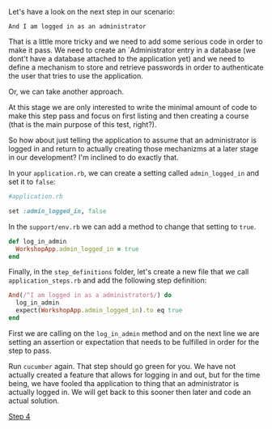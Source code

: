 Let's have a look on the next step in our scenario:

```
And I am logged in as an administrator
```

That is a little more tricky and we need to add some serious code in order to make it pass.
We need to create an `Administrator entry in a database (we dont't have a database attached to the application yet) and
we need to define a mechanism to store and retrieve passwords in order to authenticate the user that tries to use the application.

Or, we can take another approach.

At this stage we are only interested to write the minimal amount of code to make this step pass and focus on
first listing and then creating a course (that is the main purpose of this test, right?).

So how about just telling the application to assume that an administrator is logged in and return to actually creating those mechanizms at a later stage in our development?
I'm inclined to do exactly that.

In your `application.rb`, we can create a setting called `admin_logged_in` and set it to `false`:

```ruby
#application.rb

set :admin_logged_in, false
```

In the `support/env.rb` we can add a method to change that setting to `true`.

```ruby
def log_in_admin
  WorkshopApp.admin_logged_in = true
end
```

Finally, in the `step_definitions` folder, let's create a new file that we call `application_steps.rb` and add the following step definition:

```ruby
And(/^I am logged in as a administrator$/) do
  log_in_admin
  expect(WorkshopApp.admin_logged_in).to eq true
end
```

First we are calling on the `log_in_admin` method and on the next line we are setting an assertion or expectation that needs to be fulfilled in order for the step to pass.

Run `cucumber` again. That step should go green for you. We have not actually created a feature that allows for logging in and out, but for the time being, we have fooled tha application to thing that an administrator is actually logged in. We will get back to this sooner then later and code an actual solution.

[Step 4](step4.md)





